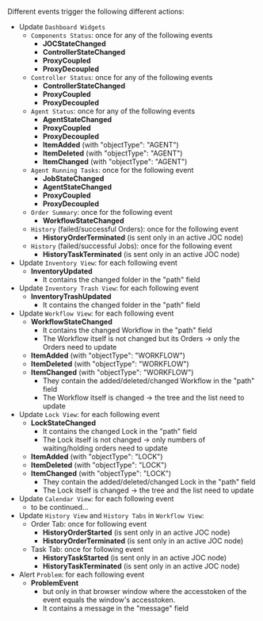Different events trigger the following different actions:

* Update ``Dashboard Widgets``
	* ``Components Status``: once for any of the following events
		* **JOCStateChanged**
		* **ControllerStateChanged**
		* **ProxyCoupled**
		* **ProxyDecoupled**
	* ``Controller Status``: once for any of the following events
		* **ControllerStateChanged**
		* **ProxyCoupled**
		* **ProxyDecoupled**
	* ``Agent Status``: once for any of the following events
		* **AgentStateChanged**
		* **ProxyCoupled**
		* **ProxyDecoupled**
		* **ItemAdded** (with "objectType": "AGENT")
		* **ItemDeleted** (with "objectType": "AGENT")
		* **ItemChanged** (with "objectType": "AGENT")
	* ``Agent Running Tasks``: once for the following event
		* **JobStateChanged**
		* **AgentStateChanged**
		* **ProxyCoupled**
		* **ProxyDecoupled**
	* ``Order Summary``: once for the following event
		* **WorkflowStateChanged**
	* ``History`` (failed/successful Orders): once for the following event
		* **HistoryOrderTerminated** (is sent only in an active JOC node)
	* ``History`` (failed/successful Jobs): once for the following event
		* **HistoryTaskTerminated** (is sent only in an active JOC node)
* Update ``Inventory View``: for each following event
	* **InventoryUpdated**
		* It contains the changed folder in the "path" field
* Update ``Inventory Trash View``: for each following event
	* **InventoryTrashUpdated**
		* It contains the changed folder in the "path" field
* Update ``Workflow View``: for each following event
	* **WorkflowStateChanged**
		* It contains the changed Workflow in the "path" field
		* The Workflow itself is not changed but its Orders -> only the Orders need to update 
	* **ItemAdded** (with "objectType": "WORKFLOW")
	* **ItemDeleted** (with "objectType": "WORKFLOW")
	* **ItemChanged** (with "objectType": "WORKFLOW") 
		* They contain the added/deleted/changed Workflow in the "path" field
		* The Workflow itself is changed -> the tree and the list need to update
* Update ``Lock View``: for each following event
	* **LockStateChanged**
		* It contains the changed Lock in the "path" field
		* The Lock itself is not changed -> only numbers of waiting/holding orders need to update
	* **ItemAdded** (with "objectType": "LOCK")
	* **ItemDeleted** (with "objectType": "LOCK")
	* **ItemChanged** (with "objectType": "LOCK") 
		* They contain the added/deleted/changed Lock in the "path" field
		* The Lock itself is changed -> the tree and the list need to update
* Update ``Calendar View``: for each following event
	* to be continued...
* Update ``History View`` and ``History Tabs`` in ``Workflow View``: 
	* Order Tab: once for following event
		* **HistoryOrderStarted**  (is sent only in an active JOC node)
		* **HistoryOrderTerminated**  (is sent only in an active JOC node)
	* Task Tab: once for following event
		* **HistoryTaskStarted**  (is sent only in an active JOC node)
		* **HistoryTaskTerminated**  (is sent only in an active JOC node)
* Alert ``Problem``: for each following event
	* **ProblemEvent** 
		* but only in that browser window where the accesstoken of the event equals the window's accesstoken.
		* It contains a message in the "message" field 
		